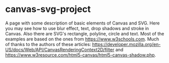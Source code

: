 # canvas-svg-project
A page with some description of basic elements of Canvas and SVG.
Here you may see how to use blur effect, text, drop shadows and stroke in Canvas. 
Also there are SVG's rectangle, polyline, circle and text.
Most of the examples are based on the ones from https://www.w3schools.com. 
Much of thanks to the authors of these articles: https://developer.mozilla.org/en-US/docs/Web/API/CanvasRenderingContext2D/filter and https://www.w3resource.com/html5-canvas/html5-canvas-shadow.php.
